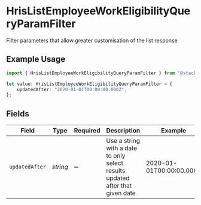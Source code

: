 # HrisListEmployeeWorkEligibilityQueryParamFilter

Filter parameters that allow greater customisation of the list response

## Example Usage

```typescript
import { HrisListEmployeeWorkEligibilityQueryParamFilter } from "@stackone/stackone-client-ts/sdk/models/operations";

let value: HrisListEmployeeWorkEligibilityQueryParamFilter = {
    updatedAfter: "2020-01-01T00:00:00.000Z",
};
```

## Fields

| Field                                                                         | Type                                                                          | Required                                                                      | Description                                                                   | Example                                                                       |
| ----------------------------------------------------------------------------- | ----------------------------------------------------------------------------- | ----------------------------------------------------------------------------- | ----------------------------------------------------------------------------- | ----------------------------------------------------------------------------- |
| `updatedAfter`                                                                | *string*                                                                      | :heavy_minus_sign:                                                            | Use a string with a date to only select results updated after that given date | 2020-01-01T00:00:00.000Z                                                      |